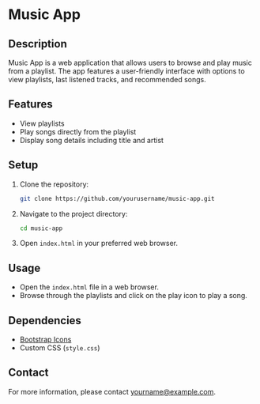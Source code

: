 # Music App

## Description
Music App is a web application that allows users to browse and play music from a playlist. The app features a user-friendly interface with options to view playlists, last listened tracks, and recommended songs.

## Features
- View playlists
- Play songs directly from the playlist
- Display song details including title and artist

## Setup
1. Clone the repository:
    ```bash
    git clone https://github.com/yourusername/music-app.git
    ```
2. Navigate to the project directory:
    ```bash
    cd music-app
    ```
3. Open `index.html` in your preferred web browser.

## Usage
- Open the `index.html` file in a web browser.
- Browse through the playlists and click on the play icon to play a song.

## Dependencies
- [Bootstrap Icons](https://icons.getbootstrap.com/)
- Custom CSS (`style.css`)

## Contact
For more information, please contact [yourname@example.com](mailto:yourname@example.com).
